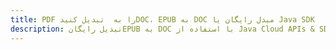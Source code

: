 ---title: PDF را به  تبدیل کنیدDOC، EPUB به DOC مبدل رایگان یا Java SDKdescription: تبدیل رایگانEPUB به DOC با استفاده از Java Cloud APIs & SDK همچنین اسناد PDF را در Cloud ایجاد، ویرایش و رندر کنید.---